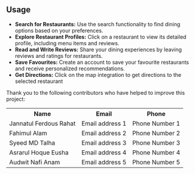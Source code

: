 ## Usage
<ul>
<li> <b>Search for Restaurants:</b> Use the search functionality to find dining options 
based on your preferences. </li>
<li> <b>Explore Restaurant Profiles:</b> Click on a restaurant to view its detailed profile, 
including menu items and reviews. </li>
<li> <b>Read and Write Reviews:</b> Share your dining experiences by leaving reviews 
and ratings for restaurants. </li>
<li> <b>Save Favourites:</b> Create an account to save your favourite restaurants and 
receive personalized recommendations. </li>
<li> <b>Get Directions:</b> Click on the map integration to get directions to the selected 
restaurant </li>
</ul>

Thank you to the following contributors who have helped to improve this project:
<table>
<tr> 
<th> Name </th> <th> Email </th> <th> Phone</th>
</tr>
<tr> 
<td> Jannatul Ferdous Rahat </td>  <td> Email address 1 </td> <td> Phone Number 1 </td>
</tr>
<tr> 
<td> Fahimul Alam </td>  <td> Email address 2 </td> <td> Phone Number 2 </td>
</tr>
<tr> 
<td> Syeed MD Talha </td>  <td> Email address 3 </td> <td> Phone Number 3 </td>
</tr>
<tr> 
<td> Asrarul Hoque Eusha </td>  <td> Email address 4 </td> <td> Phone Number 4 </td>
</tr>
<tr> 
<td> Audwit Nafi Anam </td>  <td> Email address 5 </td> <td> Phone Number 5 </td>
</tr>
</th>
</table>